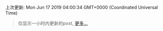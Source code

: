 
  
 上次更新: Mon Jun 17 2019 04:00:34 GMT+0000 (Coordinated Universal Time) 

 > 仅显示一小时内更新的post, [更多...](screenshots/)
  
